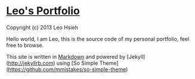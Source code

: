 # [Leo's Portfolio](http://leoj.net)
Copyright (c) 2013 Leo Hsieh

Hello world, I am Leo, this is the source code of my personal portfolio, feel free to browse.

This site is written in [Markdown](http://daringfireball.net/projects/markdown) and powered by [Jekyll] (http://jekyllrb.com) using [So Simple Theme] (https://github.com/mmistakes/so-simple-theme)